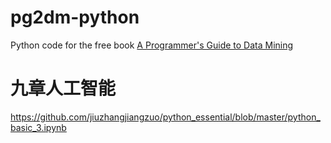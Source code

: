 # pg2dm-python

Python code for the free book [A Programmer's Guide to Data Mining](http://guidetodatamining.com)

# 九章人工智能

https://github.com/jiuzhangjiangzuo/python_essential/blob/master/python_basic_3.ipynb
